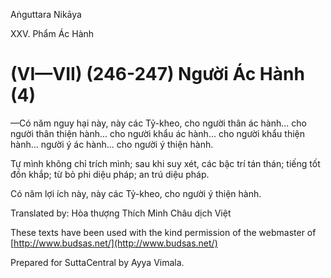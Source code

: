 Aṅguttara Nikāya

XXV. Phẩm Ác Hành

# (VI—VII) (246-247) Người Ác Hành (4)

—Có năm nguy hại này, này các Tỷ-kheo, cho người thân ác hành... cho người thân thiện hành... cho người khẩu ác hành... cho người khẩu thiện hành... người ý ác hành... cho người ý thiện hành.

Tự mình không chỉ trích mình; sau khi suy xét, các bậc trí tán thán; tiếng tốt đồn khắp; từ bỏ phi diệu pháp; an trú diệu pháp.

Có năm lợi ích này, này các Tỷ-kheo, cho người ý thiện hành.

Translated by: Hòa thượng Thích Minh Châu dịch Việt

These texts have been used with the kind permission of the webmaster of [http://www.budsas.net/](http://www.budsas.net/)

Prepared for SuttaCentral by Ayya Vimala.
